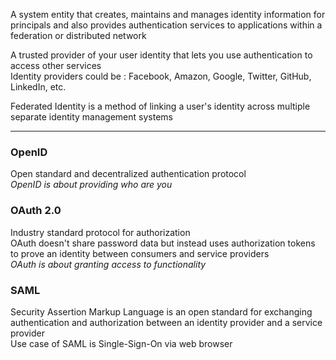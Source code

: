 A system entity that creates, maintains and manages identity information for principals and also provides authentication services to applications within a federation or distributed network

A trusted provider of your user identity that lets you use authentication to access other services  
Identity providers could be : Facebook, Amazon, Google, Twitter, GitHub, LinkedIn, etc.

Federated Identity is a method of linking a user's identity across multiple separate identity management systems

---

### OpenID

Open standard and decentralized authentication protocol  
*OpenID is about providing who are you*

### OAuth 2.0

Industry standard protocol for authorization  
OAuth doesn't share password data but instead uses authorization tokens to prove an identity between consumers and service providers  
*OAuth is about granting access to functionality*

### SAML

Security Assertion Markup Language is an open standard for exchanging authentication and authorization between an identity provider and a service provider  
Use case of SAML is Single-Sign-On via web browser
